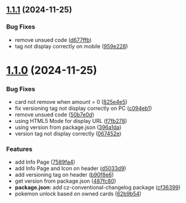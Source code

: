 ## [1.1.1](https://github.com/3xbun/thdex/compare/v1.1.0...v1.1.1) (2024-11-25)


### Bug Fixes

* remove unsued code ([d677ffb](https://github.com/3xbun/thdex/commit/d677ffb90c65eda5a0135ef50c5f5e5e1a5c8473))
* tag not display correctly on mobile ([959e228](https://github.com/3xbun/thdex/commit/959e228c3f320e38b16c6d42bc0ff6e81c7f7091))



# [1.1.0](https://github.com/3xbun/thdex/compare/cf363991bf82b20be5cf35dbd0914b5fc7e49745...v1.1.0) (2024-11-25)


### Bug Fixes

* card not remove when amount = 0 ([825e4e5](https://github.com/3xbun/thdex/commit/825e4e566909050cd1741f61806167e2b20042b7))
* fix versioning tag not display correctly on PC ([c094eb1](https://github.com/3xbun/thdex/commit/c094eb1a58ab461e3d5aa280287f9ee2c88ae549))
* remove unsued code ([50b7e0d](https://github.com/3xbun/thdex/commit/50b7e0dfbc5361994c228a8a71c5690b0865ee03))
* using HTML5 Mode for display URL ([f7fb278](https://github.com/3xbun/thdex/commit/f7fb2782b7b89dc499dccc497a168fe7f87f37f6))
* using version from package.json ([396a1da](https://github.com/3xbun/thdex/commit/396a1da498c86eb4c312702a062c0adb186d5b8a))
* version tag not display correctly ([067452e](https://github.com/3xbun/thdex/commit/067452eb91829f560f6fa668dea39c6259b6acd9))


### Features

* add Info Page ([7589fa4](https://github.com/3xbun/thdex/commit/7589fa45f6b8338f5551fe9cfa28f1fa7917fbd4))
* add Info Page and Icon on header ([d5033d9](https://github.com/3xbun/thdex/commit/d5033d9973f17e29f3899994a1b850a8e3e600f8))
* add versioning tag on header ([b90f8e6](https://github.com/3xbun/thdex/commit/b90f8e640a085ede1a2b7932bd8675f34a5db10c))
* get version from package.json ([487fc80](https://github.com/3xbun/thdex/commit/487fc806e63f541fbd1243d3d1ad7858ff48971e))
* **package.json:** add cz-conventional-changelog package ([cf36399](https://github.com/3xbun/thdex/commit/cf363991bf82b20be5cf35dbd0914b5fc7e49745))
* pokemon unlock based on owned cards ([62b9b54](https://github.com/3xbun/thdex/commit/62b9b54accf2664455189950f6fb5b367f3da63a))



